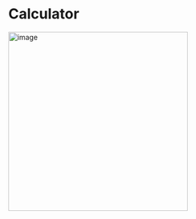 # Calculator

<img width="357" alt="image" src="https://user-images.githubusercontent.com/65931231/186035089-bfdb131f-1556-4b3f-9430-e276fca067bb.png">

